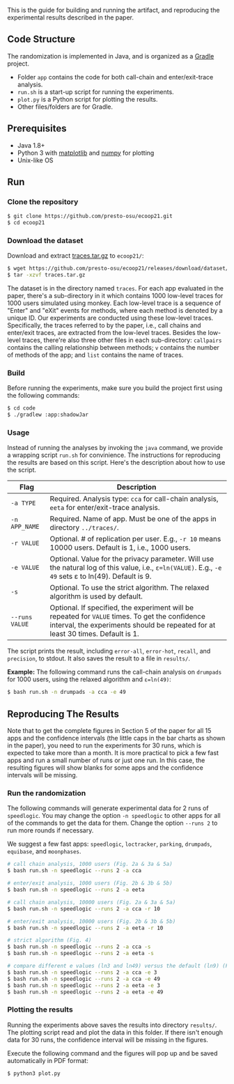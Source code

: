 This is the guide for building and running the artifact, and reproducing the experimental results described in the paper.

## Code Structure

The randomization is implemented in Java, and is organized as a [Gradle](https://gradle.org/) project.

- Folder `app` contains the code for both call-chain and enter/exit-trace analysis.
- `run.sh` is a start-up script for running the experiments.
- `plot.py` is a Python script for plotting the results.
- Other files/folders are for Gradle.


## Prerequisites

- Java 1.8+
- Python 3 with [matplotlib](https://matplotlib.org/) and [numpy](https://numpy.org/) for plotting
- Unix-like OS


## Run

### Clone the repository

```bash
$ git clone https://github.com/presto-osu/ecoop21.git
$ cd ecoop21
```

### Download the dataset
Download and extract [traces.tar.gz](https://github.com/presto-osu/ecoop21/releases/download/dataset/traces.tar.gz) to `ecoop21/`:

```bash
$ wget https://github.com/presto-osu/ecoop21/releases/download/dataset/traces.tar.gz
$ tar -xzvf traces.tar.gz
```

The dataset is in the directory named `traces`. For each app evaluated in the paper, there's a sub-directory in it which contains 1000 low-level traces for 1000 users simulated using monkey. Each low-level trace is a sequence of "Enter" and "eXit" events for methods, where each method is denoted by a unique ID. Our experiments are conducted using these low-level traces. Specifically, the traces referred to by the paper, i.e., call chains and enter/exit traces, are extracted from the low-level traces. Besides the low-level traces, there're also three other files in each sub-directory: `callpairs` contains the calling relationship between methods; `v` contains the number of methods of the app; and `list` contains the name of traces.


### Build
Before running the experiments, make sure you build the project first using the following commands:

```bash
$ cd code
$ ./gradlew :app:shadowJar
```

### Usage
Instead of running the analyses by invoking the `java` command, we provide a wrapping script `run.sh` for convinience. The instructions for reproducing the results are based on this script. Here's the description about how to use the script.

| Flag | Description |
|------|--------------|
| `-a TYPE` | Required. Analysis type: `cca` for call-chain analysis, `eeta` for enter/exit-trace analysis.|
| `-n APP_NAME` | Required. Name of app. Must be one of the apps in directory `../traces/`.|
| `-r VALUE` | Optional. # of replication per user. E.g., `-r 10` means 10000 users. Default is 1, i.e., 1000 users.|
| `-e VALUE` | Optional. Value for the privacy parameter. Will use the natural log of this value, i.e., `ε=ln(VALUE)`. E.g., `-e 49` sets ε to ln(49). Default is 9.|
| `-s` | Optional. To use the strict algorithm. The relaxed algorithm is used by default.| 
| `--runs VALUE` | Optional. If specified, the experiment will be repeated for `VALUE` times. To get the confidence interval, the experiments should be repeated for at least 30 times. Default is 1.|

The script prints the result, including `error-all`, `error-hot`, `recall`, and `precision`, to stdout. It also saves the result to a file in `results/`.

**Example:**
The following command runs the call-chain analysis on `drumpads` for 1000 users, using the relaxed algorithm and `ε=ln(49)`:

```bash
$ bash run.sh -n drumpads -a cca -e 49
```


## Reproducing The Results

Note that to get the complete figures in Section 5 of the paper for all 15 apps and the confidence intervals (the little caps in the bar charts as shown in the paper), you need to run the experiments for 30 runs, which is expected to take more than a month. It is more practical to pick a few fast apps and run a small number of runs or just one run. In this case, the resulting figures will show blanks for some apps and the confidence intervals will be missing.

### Run the randomization

The following commands will generate experimental data for 2 runs of `speedlogic`. You may change the option `-n speedlogic` to other apps for all of the commands to get the data for them. Change the option `--runs 2` to run more rounds if necessary.

We suggest a few fast apps: `speedlogic`, `loctracker`, `parking`, `drumpads`, `equibase`, and `moonphases`.

```bash
# call chain analysis, 1000 users (Fig. 2a & 3a & 5a)
$ bash run.sh -n speedlogic --runs 2 -a cca

# enter/exit analysis, 1000 users (Fig. 2b & 3b & 5b)
$ bash run.sh -n speedlogic --runs 2 -a eeta

# call chain analysis, 10000 users (Fig. 2a & 3a & 5a)
$ bash run.sh -n speedlogic --runs 2 -a cca -r 10

# enter/exit analysis, 10000 users (Fig. 2b & 3b & 5b)
$ bash run.sh -n speedlogic --runs 2 -a eeta -r 10

# strict algorithm (Fig. 4)
$ bash run.sh -n speedlogic --runs 2 -a cca -s
$ bash run.sh -n speedlogic --runs 2 -a eeta -s

# compare different e values (ln3 and ln49) versus the default (ln9) (Fig 6)
$ bash run.sh -n speedlogic --runs 2 -a cca -e 3
$ bash run.sh -n speedlogic --runs 2 -a cca -e 49
$ bash run.sh -n speedlogic --runs 2 -a eeta -e 3
$ bash run.sh -n speedlogic --runs 2 -a eeta -e 49
```

### Plotting the results

Running the experiments above saves the results into directory `results/`. The plotting script read and plot the data in this folder. If there isn't enough data for 30 runs, the confidence interval will be missing in the figures.

Execute the following command and the figures will pop up and be saved automatically in PDF format:

```bash
$ python3 plot.py
```


